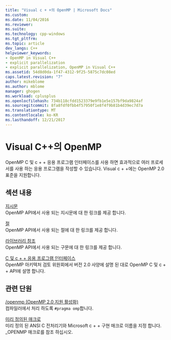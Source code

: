```yaml
---
title: "Visual c + +의 OpenMP | Microsoft Docs"
ms.custom: 
ms.date: 11/04/2016
ms.reviewer: 
ms.suite: 
ms.technology: cpp-windows
ms.tgt_pltfrm: 
ms.topic: article
dev_langs: C++
helpviewer_keywords:
- OpenMP in Visual C++
- explicit parallelization
- explicit parallelization, OpenMP in Visual C++
ms.assetid: 54d8d0da-1f47-4312-9f25-5875c7dc08ed
caps.latest.revision: "7"
author: mikeblome
ms.author: mblome
manager: ghogen
ms.workload: cplusplus
ms.openlocfilehash: 734b118cfdd1523379e9fb1e5e157bf9da9824af
ms.sourcegitcommit: 8fa8fdf0fbb4f57950f1e8f4f9b81b4d39ec7d7a
ms.translationtype: MT
ms.contentlocale: ko-KR
ms.lasthandoff: 12/21/2017
---
```

# <a name="openmp-in-visual-c"></a>Visual C++의 OpenMP
OpenMP C 및 c + + 응용 프로그램 인터페이스를 사용 하면 효과적으로 여러 프로세서를 사용 하는 응용 프로그램을 작성할 수 있습니다. Visual c + +에는 OpenMP 2.0 표준을 지원합니다.  
  
## <a name="in-this-section"></a>섹션 내용  
 [지시문](../../parallel/openmp/reference/openmp-directives.md)  
 OpenMP API에서 사용 되는 지시문에 대 한 링크를 제공 합니다.  
  
 [절](../../parallel/openmp/reference/openmp-clauses.md)  
 OpenMP API에서 사용 되는 절에 대 한 링크를 제공 합니다.  
  
 [라이브러리 참조](../../parallel/openmp/reference/openmp-library-reference.md)  
 OpenMP API에서 사용 되는 구문에 대 한 링크를 제공 합니다.  
  
 [C 및 c + + 응용 프로그램 인터페이스](../../parallel/openmp/openmp-c-and-cpp-application-program-interface.md)  
 OpenMP 아키텍처 검토 위원회에서 버전 2.0 사양에 설명 된 대로 OpenMP C 및 c + + API에 설명 합니다.  
  
## <a name="related-sections"></a>관련 단원  
 [/openmp (OpenMP 2.0 지원 활성화)](../../build/reference/openmp-enable-openmp-2-0-support.md)  
 컴파일러에서 처리 하도록 `#pragma omp`합니다.  
  
 [미리 정의된 매크로](../../preprocessor/predefined-macros.md)  
 미리 정의 된 ANSI C 전처리기와 Microsoft c + + 구현 매크로 이름을 지정 합니다. _OPENMP 매크로를 참조 하십시오.